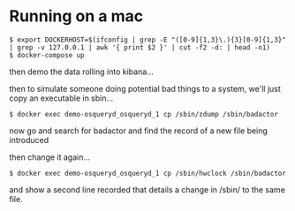 # Running on a mac

```console
$ export DOCKERHOST=$(ifconfig | grep -E "([0-9]{1,3}\.){3}[0-9]{1,3}" | grep -v 127.0.0.1 | awk '{ print $2 }' | cut -f2 -d: | head -n1)
$ docker-compose up
```

then demo the data rolling into kibana... 

then to simulate someone doing potential bad things to a system, we'll just copy an executable in sbin... 
```console
$ docker exec demo-osqueryd_osqueryd_1 cp /sbin/zdump /sbin/badactor
```

now go and search for badactor and find the record of a new file being introduced

then change it again... 
```console
$ docker exec demo-osqueryd_osqueryd_1 cp /sbin/hwclock /sbin/badactor
```

and show a second line recorded that details a change in /sbin/ to the same file.

